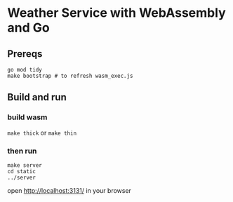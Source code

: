 # Weather Service with WebAssembly and Go

## Prereqs

```
go mod tidy
make bootstrap # to refresh wasm_exec.js
```

## Build and run

### build wasm

`make thick` or `make thin`

### then run

```
make server
cd static
../server
```

open [http://localhost:3131/](http://localhost:3131/) in your browser
